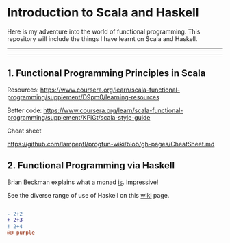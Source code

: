 # Introduction to Scala and Haskell

Here is my adventure into the world of functional programming. This repository will include the things I have learnt on Scala and Haskell.

---
---

## 1. Functional Programming Principles in Scala

Resources:
https://www.coursera.org/learn/scala-functional-programming/supplement/D9pm0/learning-resources

Better code:
https://www.coursera.org/learn/scala-functional-programming/supplement/KPiGt/scala-style-guide

Cheat sheet 

https://github.com/lampepfl/progfun-wiki/blob/gh-pages/CheatSheet.md

## 2. Functional Programming via Haskell

Brian Beckman explains what a monad [is](https://www.youtube.com/watch?app=desktop&v=ZhuHCtR3xq8). Impressive!

See the diverse range of use of Haskell on this [wiki](https://wiki.haskell.org/Haskell_in_industry) page.

```diff

- 2+2
+ 2+3
! 2+4
@@ purple
```

